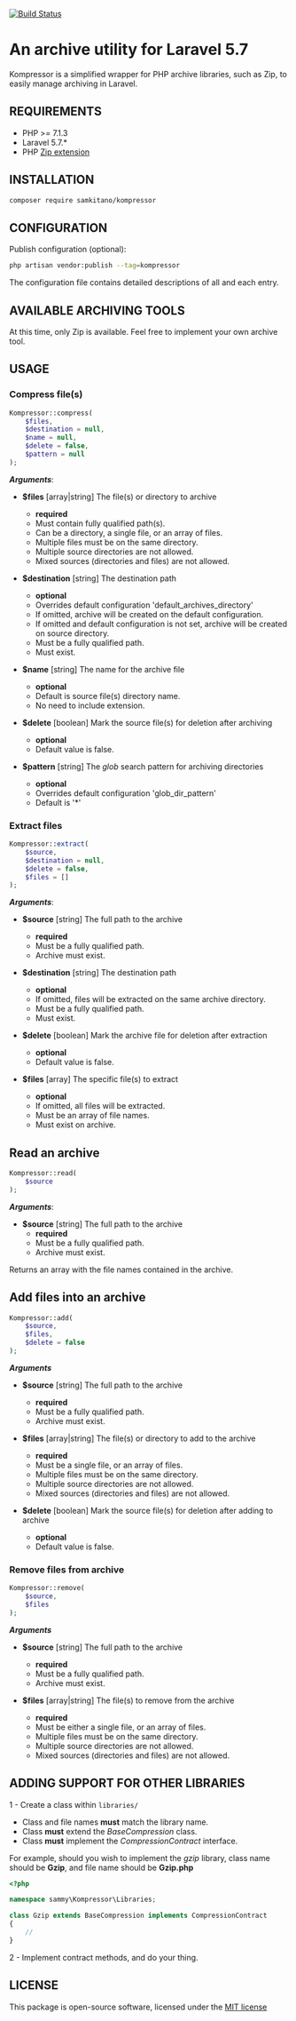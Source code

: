 [![Build Status](https://travis-ci.org/samkitano/Kompressor.svg?branch=master)](https://travis-ci.org/samkitano/Kompressor)

# An archive utility for Laravel 5.7

Kompressor is a simplified wrapper for PHP archive libraries, such as Zip,
to easily manage archiving in Laravel.

## REQUIREMENTS
- PHP >= 7.1.3
- Laravel 5.7.*
- PHP [Zip extension](https://secure.php.net/manual/en/book.zip.php)

## INSTALLATION
```bash
composer require samkitano/kompressor
```

## CONFIGURATION
Publish configuration (optional):

```bash
php artisan vendor:publish --tag=kompressor
```

The configuration file contains detailed descriptions of all and each entry.

## AVAILABLE ARCHIVING TOOLS
At this time, only Zip is available. Feel free to implement your own archive tool.

## USAGE
### Compress file(s)

```php
Kompressor::compress(
    $files,
    $destination = null,
    $name = null,
    $delete = false,
    $pattern = null
);
```

***Arguments***:

- **$files** [array|string] The file(s) or directory to archive
   - **required**
   - Must contain fully qualified path(s).
   - Can be a directory, a single file, or an array of files.
   - Multiple files must be on the same directory.
   - Multiple source directories are not allowed.
   - Mixed sources (directories and files) are not allowed.

- **$destination** [string] The destination path
   - **optional**
   - Overrides default configuration 'default_archives_directory'
   - If omitted, archive will be created on the default configuration.
   - If omitted and default configuration is not set, archive will be created on source directory.
   - Must be a fully qualified path.
   - Must exist.

- **$name** [string] The name for the archive file
   - **optional**
   - Default is source file(s) directory name.
   - No need to include extension.

- **$delete** [boolean] Mark the source file(s) for deletion after archiving
   - **optional**
   - Default value is false.
   
- **$pattern** [string] The *glob* search pattern for archiving directories
   - **optional**
   - Overrides default configuration 'glob_dir_pattern'
   - Default is '*'

### Extract files

```php
Kompressor::extract(
    $source,
    $destination = null,
    $delete = false,
    $files = []
);
```
***Arguments***:

- **$source** [string] The full path to the archive
   - **required**
   - Must be a fully qualified path.
   - Archive must exist.

- **$destination** [string] The destination path
   - **optional**
   - If omitted, files will be extracted on the same archive directory.
   - Must be a fully qualified path.
   - Must exist.

- **$delete** [boolean] Mark the archive file for deletion after extraction
   - **optional**
   - Default value is false.

- **$files** [array] The specific file(s) to extract
   - **optional**
   - If omitted, all files will be extracted.
   - Must be an array of file names.
   - Must exist on archive.

## Read an archive
```php
Kompressor::read(
    $source
);
```
***Arguments***:

- **$source** [string] The full path to the archive
   - **required**
   - Must be a fully qualified path.
   - Archive must exist.

Returns an array with the file names contained in the archive.

## Add files into an archive

```php
Kompressor::add(
    $source,
    $files,
    $delete = false
);
```

***Arguments***

- **$source** [string] The full path to the archive
   - **required**
   - Must be a fully qualified path.
   - Archive must exist.

- **$files** [array|string] The file(s) or directory to add to the archive
   - **required**
   - Must be a single file, or an array of files.
   - Multiple files must be on the same directory.
   - Multiple source directories are not allowed.
   - Mixed sources (directories and files) are not allowed.

- **$delete** [boolean] Mark the source file(s) for deletion after adding to archive
   - **optional**
   - Default value is false.

### Remove files from archive

```php
Kompressor::remove(
    $source,
    $files
);
```

***Arguments***

- **$source** [string] The full path to the archive
   - **required**
   - Must be a fully qualified path.
   - Archive must exist.

- **$files** [array|string] The file(s) to remove from the archive
   - **required**
   - Must be either a single file, or an array of files.
   - Multiple files must be on the same directory.
   - Multiple source directories are not allowed.
   - Mixed sources (directories and files) are not allowed.

## ADDING SUPPORT FOR OTHER LIBRARIES
1 - Create a class within ```libraries/```

- Class and file names **must** match the library name.
- Class **must** extend the *BaseCompression* class.
- Class **must** implement the *CompressionContract* interface.

For example, should you wish to implement the *gzip* library, class name should be **Gzip**, and file name should be **Gzip.php**

```php
<?php

namespace sammy\Kompressor\Libraries;

class Gzip extends BaseCompression implements CompressionContract
{
    //
}
```

2 - Implement contract methods, and do your thing.

## LICENSE
This package is open-source software, licensed under the [MIT license](https://opensource.org/licenses/MIT)
